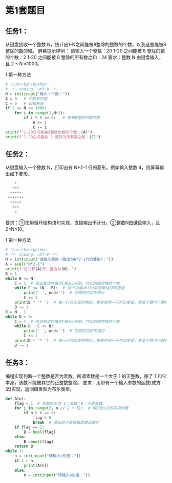 # 第1套题目
## 任务1：
从键盘接收一个整数 N，统计出1-N之间能被8整除的整数的个数，以及这些能被8整除的数的和。
屏幕提示样例：
请输入一个整数：20
1-20 之间能被 8 整除的数的个数：2
1-20 之间能被 8 整除的所有数之和：24
要求：整数 N 由键盘输入，且 2 ≤ N ≤1000。

1.第一种方法
```python
# !/usr/bin/python
# -*- coding: utf-8 -*-
N = int(input("输入一个数："))
A = 0   # 个数赋初值
C = 0   # 和赋初值
if 2 <= N <= 1000:
    for i in range(1,N+1):
        if i % 8 == 0:   # 能被8整除的数的数
            A += 1
            C += i
print(f"1-20之间能被8整除的数的个数：{A}")
print(f"1-20之间能被 8 整除的所有数之和：{C}")  
```

## 任务2：
从键盘输入一个整数 N，打印出有 N*2-1 行的菱形。例如输入整数 4，则屏幕输出如下菱形。
```python
    *
   ***
  *****
 *******
  *****
   ***
    *
```
要求：①使用循环结构语句实现，直接输出不计分。②整数N由键盘输入，且2≤N≤10。

1.第一种方法
```python
# !/usr/bin/python
# -*- coding: utf-8 -*-
N = int(input("请输入整数（输出为N*2-1行的菱形）："))
A = eval("N*2-1")
print(f"总共有{A}行，且边为{N}。")
B = 1
while B <= N:
    C = 1  # 保证每次内循环C都从1开始，打印前面空格的个数
    while C <= (N - B):  # 这个内层while就是单纯打印空格
        print(' ', end='')  # 空格的打印不换行
        C += 1
    print(B * '* ')  # 每一行打印完空格后，接着在同一行打印星星，星星个数与行数相等，且打印完星星后print默认换行
    B += 1
D = N - 1
while D > 0:
    C = 1  # 保证每次内循环C都从1开始，打印前面空格的个数
    while D + C <= N:
        print(' ', end='')  # 空格的打印不换行
        C += 1
    print(D * '* ')  # 每一行打印完空格后，接着在同一行打印星星，星星个数与行数相等，且打印完星星后print默认换行
    D -= 1
```

## 任务3：
编程实现判断一个整数是否为素数。所谓素数是一个大于 1 的正整数，除了 1 和它本身，该数不能被其它的正整数整除。
要求：用带有一个输入参数的函数(或方法)实现，返回值类型为布尔类型。
```python
def A(n):
    flag = 1  # 素数标志位 1：素数；0：不是素数。
    for i in range(2, n // 2 + 1):  # 取2到n/2区间内的数
        if n % i == 0:
            flag = 0
            break  # 得知其不是素数后跳出循环
    if flag == 1:
        B = bool(flag)
    else:
        B =bool(flag)
    return B
while 1:
    n = int(input("请输入n的值："))
    if 1 < n:
        print(A(n))
    else:
        n = int(input("请输入n的值："))
```
